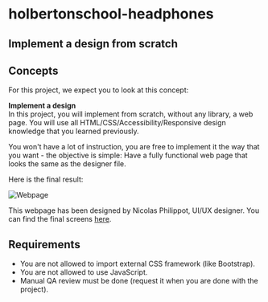 # holbertonschool-headphones
## Implement a design from scratch

## Concepts
For this project, we expect you to look at this concept:

**Implement a design**  
In this project, you will implement from scratch, without any library, a web page. You will use all HTML/CSS/Accessibility/Responsive design knowledge that you learned previously.

You won't have a lot of instruction, you are free to implement it the way that you want - the objective is simple: Have a fully functional web page that looks the same as the designer file.

Here is the final result:

![Webpage](path/to/image)

This webpage has been designed by Nicolas Philippot, UI/UX designer. You can find the final screens [here](path/to/screens).

## Requirements
- You are not allowed to import external CSS framework (like Bootstrap).
- You are not allowed to use JavaScript.
- Manual QA review must be done (request it when you are done with the project).